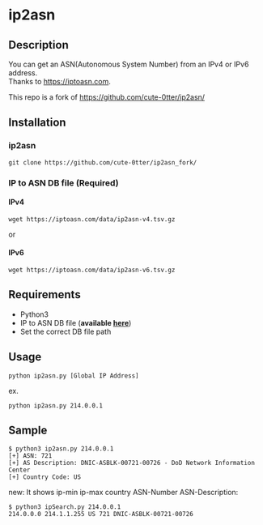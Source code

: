# ip2asn

## Description
You can get an ASN(Autonomous System Number) from an IPv4 or IPv6 
address.  
Thanks to https://iptoasn.com.

This repo is a fork of https://github.com/cute-0tter/ip2asn/

## Installation
### ip2asn
```
git clone https://github.com/cute-0tter/ip2asn_fork/
```

### IP to ASN DB file (Required)
#### IPv4
```
wget https://iptoasn.com/data/ip2asn-v4.tsv.gz
```

or

#### IPv6
```
wget https://iptoasn.com/data/ip2asn-v6.tsv.gz
```

## Requirements
- Python3
- IP to ASN DB file (**available [here](https://iptoasn.com/)**)
- Set the correct DB file path

## Usage
```
python ip2asn.py [Global IP Address]
```

ex.
```
python ip2asn.py 214.0.0.1
```

## Sample
```
$ python3 ip2asn.py 214.0.0.1
[+] ASN: 721
[+] AS Description: DNIC-ASBLK-00721-00726 - DoD Network Information Center
[+] Country Code: US
```

new: It shows ip-min ip-max country ASN-Number ASN-Description:

```
$ python3 ipSearch.py 214.0.0.1
214.0.0.0 214.1.1.255 US 721 DNIC-ASBLK-00721-00726
```
